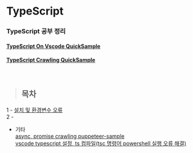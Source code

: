 TypeScript
==============

### TypeScript 공부 정리
#### [TypeScript On Vscode QuickSample](https://github.com/Kalph/TypeScript/tree/master/TypeScriptQuickSample)
#### [TypeScript Crawling QuickSample](https://github.com/Kalph/TypeScript/tree/master/puppeteer-sample)

<br/>

> ## 목차 <br>
 1 - [설치 및 환경변수 오류](https://github.com/Kalph/TypeScript/blob/master/TypeScript/1_Install(TypeScript%2C%20NPM%2C%20NVM).md) <br/>
 2 - []() <br/> 
  
  
* 기타 <br/>
 [async, promise crawling puppeteer-sample](https://github.com/Kalph/TypeScript/tree/master/puppeteer-sample)<br>
 [vscode typescript 설정, ts 컴파일(tsc 명령어 powershell 실행 오류 해결)](https://github.com/Kalph/TypeScript/blob/master/%EA%B8%B0%ED%83%80/1_vscode%20on%20typescript_tsc%20command%20error.md) <br/>
 []()<br>
 


